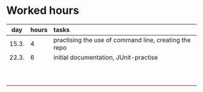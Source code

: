 # Worked hours


| day   | hours | tasks |
| :----:|:------| :-----|
| 15.3. | 4    	| practising the use of command line, creating the repo |
| 22.3. | 6     | initial documentation, JUnit-practise |
| 	|       |  |
|       |       |  |
|       |       |  |
|       |       |  |
|       |       |  |
|       |      |  |
|       |       |  |
|       |       |  |
|       |       |  |
|       |       |  | 
